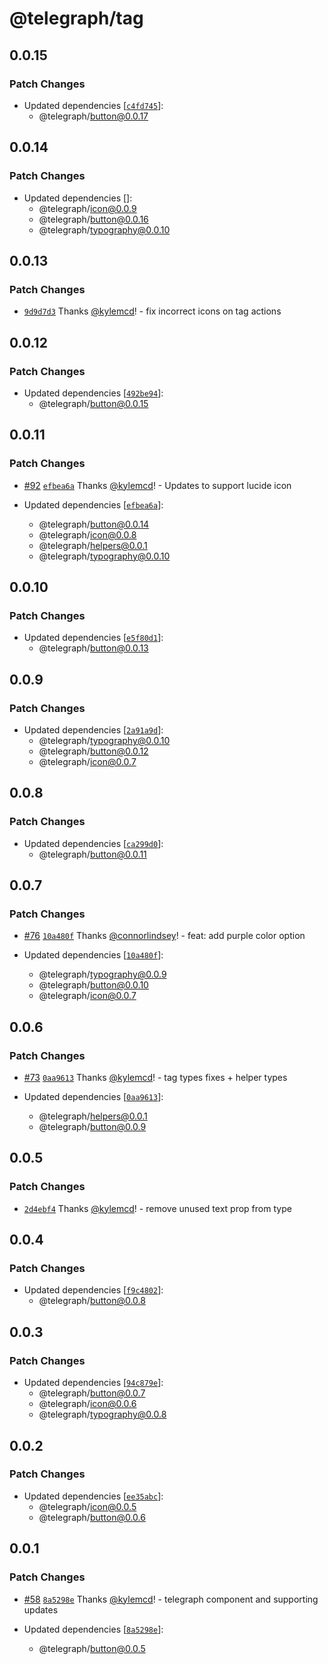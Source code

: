 # @telegraph/tag

## 0.0.15

### Patch Changes

- Updated dependencies [[`c4fd745`](https://github.com/knocklabs/telegraph/commit/c4fd74560d25ae6905f4d9230714786b09d365b1)]:
  - @telegraph/button@0.0.17

## 0.0.14

### Patch Changes

- Updated dependencies []:
  - @telegraph/icon@0.0.9
  - @telegraph/button@0.0.16
  - @telegraph/typography@0.0.10

## 0.0.13

### Patch Changes

- [`9d9d7d3`](https://github.com/knocklabs/telegraph/commit/9d9d7d36c2aa5ec887262fcef6be4c379b83d423) Thanks [@kylemcd](https://github.com/kylemcd)! - fix incorrect icons on tag actions

## 0.0.12

### Patch Changes

- Updated dependencies [[`492be94`](https://github.com/knocklabs/telegraph/commit/492be943f4b403e9d590449a3af60f3d495d1f46)]:
  - @telegraph/button@0.0.15

## 0.0.11

### Patch Changes

- [#92](https://github.com/knocklabs/telegraph/pull/92) [`efbea6a`](https://github.com/knocklabs/telegraph/commit/efbea6a62e1f783a6dc3d2799a0aaab1a34d5e90) Thanks [@kylemcd](https://github.com/kylemcd)! - Updates to support lucide icon

- Updated dependencies [[`efbea6a`](https://github.com/knocklabs/telegraph/commit/efbea6a62e1f783a6dc3d2799a0aaab1a34d5e90)]:
  - @telegraph/button@0.0.14
  - @telegraph/icon@0.0.8
  - @telegraph/helpers@0.0.1
  - @telegraph/typography@0.0.10

## 0.0.10

### Patch Changes

- Updated dependencies [[`e5f80d1`](https://github.com/knocklabs/telegraph/commit/e5f80d167af3b4dc89a6c9f5c878a0e9f5f4d497)]:
  - @telegraph/button@0.0.13

## 0.0.9

### Patch Changes

- Updated dependencies [[`2a91a9d`](https://github.com/knocklabs/telegraph/commit/2a91a9d77798390afeccbacf9dc1ca232c391668)]:
  - @telegraph/typography@0.0.10
  - @telegraph/button@0.0.12
  - @telegraph/icon@0.0.7

## 0.0.8

### Patch Changes

- Updated dependencies [[`ca299d0`](https://github.com/knocklabs/telegraph/commit/ca299d0868caad117e11b2dc2f880d86cbbd814e)]:
  - @telegraph/button@0.0.11

## 0.0.7

### Patch Changes

- [#76](https://github.com/knocklabs/telegraph/pull/76) [`10a480f`](https://github.com/knocklabs/telegraph/commit/10a480f1013bcdfb1805012ce503f4bb7b52e724) Thanks [@connorlindsey](https://github.com/connorlindsey)! - feat: add purple color option

- Updated dependencies [[`10a480f`](https://github.com/knocklabs/telegraph/commit/10a480f1013bcdfb1805012ce503f4bb7b52e724)]:
  - @telegraph/typography@0.0.9
  - @telegraph/button@0.0.10
  - @telegraph/icon@0.0.7

## 0.0.6

### Patch Changes

- [#73](https://github.com/knocklabs/telegraph/pull/73) [`0aa9613`](https://github.com/knocklabs/telegraph/commit/0aa9613512ac4fa6073bcf2542b3f67216ad1e7e) Thanks [@kylemcd](https://github.com/kylemcd)! - tag types fixes + helper types

- Updated dependencies [[`0aa9613`](https://github.com/knocklabs/telegraph/commit/0aa9613512ac4fa6073bcf2542b3f67216ad1e7e)]:
  - @telegraph/helpers@0.0.1
  - @telegraph/button@0.0.9

## 0.0.5

### Patch Changes

- [`2d4ebf4`](https://github.com/knocklabs/telegraph/commit/2d4ebf4244fe044fec07f6b7c4a77f3e6cca73c2) Thanks [@kylemcd](https://github.com/kylemcd)! - remove unused text prop from type

## 0.0.4

### Patch Changes

- Updated dependencies [[`f9c4802`](https://github.com/knocklabs/telegraph/commit/f9c480297851d52c6526eb7c8072f4b7e8a381f6)]:
  - @telegraph/button@0.0.8

## 0.0.3

### Patch Changes

- Updated dependencies [[`94c879e`](https://github.com/knocklabs/telegraph/commit/94c879ed645a7b9b1385c2232dfc0d182d20dad2)]:
  - @telegraph/button@0.0.7
  - @telegraph/icon@0.0.6
  - @telegraph/typography@0.0.8

## 0.0.2

### Patch Changes

- Updated dependencies [[`ee35abc`](https://github.com/knocklabs/telegraph/commit/ee35abcb229f15cca8ebac6418c9abddcf2dc97c)]:
  - @telegraph/icon@0.0.5
  - @telegraph/button@0.0.6

## 0.0.1

### Patch Changes

- [#58](https://github.com/knocklabs/telegraph/pull/58) [`8a5298e`](https://github.com/knocklabs/telegraph/commit/8a5298e344c55dfa38553f1df09f17d90aa78951) Thanks [@kylemcd](https://github.com/kylemcd)! - telegraph component and supporting updates

- Updated dependencies [[`8a5298e`](https://github.com/knocklabs/telegraph/commit/8a5298e344c55dfa38553f1df09f17d90aa78951)]:
  - @telegraph/button@0.0.5
